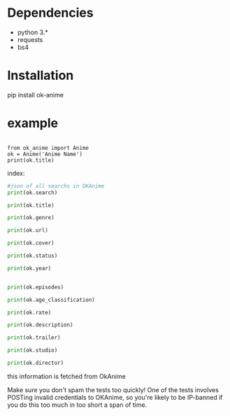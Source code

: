 


Dependencies
============

- python 3.*
- requests
- bs4

Installation
============

pip install ok-anime

example
==========
```pyton

from ok_anime import Anime
ok = Anime('Anime Name')
print(ok.title)
```

index:	
```python
#json of all searchs in OKAnime
print(ok.search)

print(ok.title)

print(ok.genre)

print(ok.url)

print(ok.cover)

print(ok.status)

print(ok.year)


print(ok.episodes)

print(ok.age_classification)

print(ok.rate)

print(ok.description)

print(ok.trailer)

print(ok.studio)

print(ok.director)
```
	

this information is fetched from OkAnime

Make sure you don't spam the tests too quickly! One of the tests involves POSTing invalid credentials to OKAnime, so you're likely to be IP-banned if you do this too much in too short a span of time.
